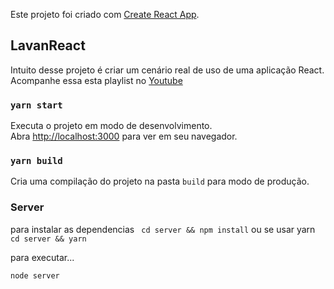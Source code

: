 Este projeto foi criado com [Create React App](https://github.com/facebook/create-react-app).

## LavanReact

Intuito desse projeto é criar um cenário real de uso de uma aplicação React.
Acompanhe essa esta playlist no [Youtube](https://www.youtube.com/watch?v=a5SvB6KrHyY)

### `yarn start`

Executa o projeto em modo de desenvolvimento.<br />
Abra [http://localhost:3000](http://localhost:3000) para ver em seu navegador.

### `yarn build`

Cria uma compilação do projeto na pasta `build` para modo de produção.


### Server
para instalar as dependencias
` cd server && npm install` 
ou se usar yarn
` cd server && yarn` 


para executar...

` node server `
